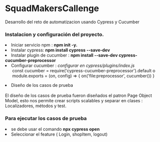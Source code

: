 # SquadMakersCallenge
Desarrollo del reto de automatizacion usando Cypress y Cucumber

<h3>Instalacion y configuración del proyecto.</h3>

<li>Iniciar servicio npm : <b>npm init -y.</b> </li>
<li>Instalar cypress: <b> npm install cypress --save-dev </b> </li>
<li>Instalar plugin de cucumber : <b> npm install --save-dev cypress-cucumber-preprocessor </b> </li>
<li> Configurar cucumber :  <i>configurar en cypress/plugins/index.js </i>
<ul> const cucumber = require('cypress-cucumber-preprocessor').default
o	module.exports = (on, config) => {
 on('file:preprocessor', cucumber())
}
</ul>
<li>Diseño de los casos de prueba</li>
</br>
El diseño de los casos de prueba fueron diseñados el patron Page Object Model, esto nos permite crear scripts scalables y separar en clases : Localizadores, métodos y test.

<H3>Para ejecutar los casos de prueba </H3>
<li>se debe usar el comando <b> npx cypress open </b> </li>
<li> Seleccionar el feature ( Login, shopItem, logout)</li>

